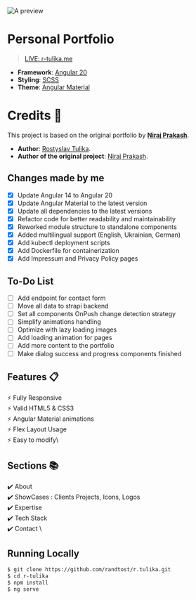 ![A preview](https://github.com/nirajprakash/nirajprakash.github.io/blob/main/images/banner.png)

# Personal Portfolio 
> [LIVE: r-tulika.me](https://r-tulika.me/)

- **Framework**: [Angular 20](https://angular.io/)
- **Styling**: [SCSS](https://sass-lang.com/)
- **Theme**: [Angular Material](https://material.angular.io/)

# Credits 📄

This project is based on the original portfolio by [**Niraj Prakash**](https://github.com/nirajprakash).

- **Author**: [Rostyslav Tulika](https://github.com/randtost).
- **Author of the original project**: [Niraj Prakash](https://github.com/nirajprakash).

## Changes made by me
- [x] Update Angular 14 to Angular 20
- [x] Update Angular Material to the latest version
- [x] Update all dependencies to the latest versions
- [x] Refactor code for better readability and maintainability
- [x] Reworked module structure to standalone components
- [x] Added multilingual support (English, Ukrainian, German)
- [x] Add kubectl deployment scripts
- [x] Add Dockerfile for containerization
- [x] Add Impressum and Privacy Policy pages

## To-Do List
- [ ] Add endpoint for contact form
- [ ] Move all data to strapi backend
- [ ] Set all components OnPush change detection strategy
- [ ] Simplify animations handling
- [ ] Optimize with lazy loading images
- [ ] Add loading animation for pages
- [ ] Add more content to the portfolio
- [ ] Make dialog success and progress components finished

## Features 📋
⚡️ Fully Responsive\
⚡️ Valid HTML5 & CSS3\
⚡️ Angular Material animations\
⚡️ Flex Layout Usage\
⚡️ Easy to modify\

## Sections 📚
✔️ About\
✔️ ShowCases : Clients Projects, Icons, Logos \
✔️ Expertise \
✔️ Tech Stack \
✔️ Contact \

## Running Locally

```bash
$ git clone https://github.com/randtost/r.tulika.git
$ cd r-tulika
$ npm install
$ ng serve
```

